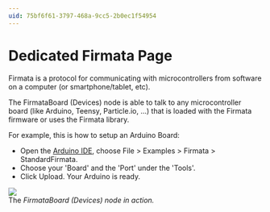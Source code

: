 ```yaml
---
uid: 75bf6f61-3797-468a-9cc5-2b0ec1f54954
---
```


# Dedicated Firmata Page

Firmata is a protocol for communicating with microcontrollers from software on a computer (or smartphone/tablet, etc).  

The <span class="node">FirmataBoard (Devices)</span> node is able to talk to any microcontroller board (like Arduino, Teensy, Particle.io, ...) that is loaded with the Firmata firmware or uses the Firmata library.  

For example, this is how to setup an Arduino Board:  
* Open the <a href="https://www.arduino.cc/en/Main/Software" class="extURL" target="_blank">Arduino IDE</a>, choose File > Examples > Firmata > StandardFirmata.   
* Choose your 'Board' and the 'Port' under the 'Tools'.   
* Click Upload. Your Arduino is ready.  


![](~/img/vvvv-ArduinoSecondService_10fps.gif "")   
The *FirmataBoard (Devices) node in action.*  

